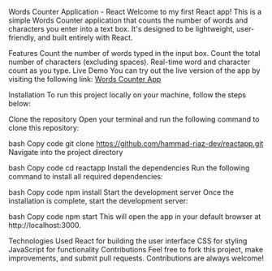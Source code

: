 Words Counter Application - React
Welcome to my first React app! This is a simple Words Counter application that counts the number of words and characters you enter into a text box. It's designed to be lightweight, user-friendly, and built entirely with React.

Features
Count the number of words typed in the input box.
Count the total number of characters (excluding spaces).
Real-time word and character count as you type.
Live Demo
You can try out the live version of the app by visiting the following link:
[Words Counter App](https://hammad-riaz-dev.github.io/reactapp/)

Installation
To run this project locally on your machine, follow the steps below:

Clone the repository
Open your terminal and run the following command to clone this repository:

bash
Copy code
git clone https://github.com/hammad-riaz-dev/reactapp.git
Navigate into the project directory

bash
Copy code
cd reactapp
Install the dependencies
Run the following command to install all required dependencies:

bash
Copy code
npm install
Start the development server
Once the installation is complete, start the development server:

bash
Copy code
npm start
This will open the app in your default browser at http://localhost:3000.

Technologies Used
React for building the user interface
CSS for styling
JavaScript for functionality
Contributions
Feel free to fork this project, make improvements, and submit pull requests. Contributions are always welcome!
